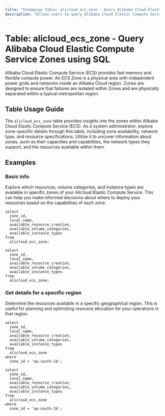 ```yaml
---
title: "Steampipe Table: alicloud_ecs_zone - Query Alibaba Cloud Elastic Compute Service Zones using SQL"
description: "Allows users to query Alibaba Cloud Elastic Compute Service Zones, providing detailed information about each zone's availability and capabilities."
---
```


# Table: alicloud_ecs_zone - Query Alibaba Cloud Elastic Compute Service Zones using SQL

Alibaba Cloud Elastic Compute Service (ECS) provides fast memory and flexible compute power. An ECS Zone is a physical area with independent power grids and networks inside an Alibaba Cloud region. Zones are designed to ensure that failures are isolated within Zones and are physically separated within a typical metropolitan region.

## Table Usage Guide

The `alicloud_ecs_zone` table provides insights into the zones within Alibaba Cloud Elastic Compute Service (ECS). As a system administrator, explore zone-specific details through this table, including zone availability, network type, and resource specifications. Utilize it to uncover information about zones, such as their capacities and capabilities, the network types they support, and the resources available within them.

## Examples

### Basic info
Explore which resources, volume categories, and instance types are available in specific zones of your Alicloud Elastic Compute Service. This can help you make informed decisions about where to deploy your resources based on the capabilities of each zone.

```sql+postgres
select
  zone_id,
  local_name,
  available_resource_creation,
  available_volume_categories,
  available_instance_types
from
  alicloud_ecs_zone;
```

```sql+sqlite
select
  zone_id,
  local_name,
  available_resource_creation,
  available_volume_categories,
  available_instance_types
from
  alicloud_ecs_zone;
```

### Get details for a specific region
Determine the resources available in a specific geographical region. This is useful for planning and optimizing resource allocation for your operations in that region.

```sql+postgres
select
  zone_id,
  local_name,
  available_resource_creation,
  available_volume_categories,
  available_instance_types
from
  alicloud_ecs_zone
where
  zone_id = 'ap-south-1b';
```

```sql+sqlite
select
  zone_id,
  local_name,
  available_resource_creation,
  available_volume_categories,
  available_instance_types
from
  alicloud_ecs_zone
where
  zone_id = 'ap-south-1b';
```